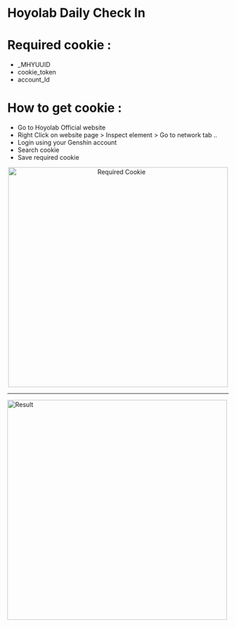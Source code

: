 # Hoyolab Daily Check In


# Required cookie :
- _MHYUUID
- cookie_token
- account_Id

# How to get cookie :
- Go to Hoyolab Official website 
- Right Click on website page > Inspect element > Go to network tab ..
- Login using your Genshin account
- Search cookie
- Save required cookie

<p align="center">
  <img src="https://github.com/dkmpostor/hoyolab-daily-checkin/blob/main/screenshit.PNG" width="500" title="Required Cookie">
  <hr>
  <img src="https://github.com/dkmpostor/hoyolab-daily-checkin/blob/main/results.PNG" width="500" title="Result">
</p>
